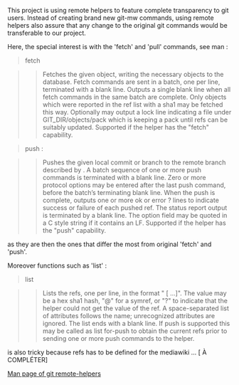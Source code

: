 This project is using remote helpers to feature complete transparency to git users. Instead of creating brand new git-mw commands, using remote helpers also assure that any change to the original git commands would be transferable to our project.

Here, the special interest is with the 'fetch' and 'pull' commands, see man : 

>   fetch <sha1> <name>

> > Fetches the given object, writing the necessary objects to the database. Fetch commands are sent in a batch, one per line, terminated with a blank line. Outputs a single blank line when all fetch commands in the same batch are complete. Only objects which were reported in the ref list with a sha1 may be fetched this way.
Optionally may output a lock <file> line indicating a file under GIT_DIR/objects/pack which is keeping a pack until refs can be suitably updated.
Supported if the helper has the "fetch" capability.

>push :

> > Pushes the given local <src> commit or branch to the remote branch described by <dst>. A batch sequence of one or more push commands is terminated with a blank line.
Zero or more protocol options may be entered after the last push command, before the batch’s terminating blank line.
When the push is complete, outputs one or more ok <dst> or error <dst> <why>? lines to indicate success or failure of each pushed ref. The status report output is terminated by a blank line. The option field <why> may be quoted in a C style string if it contains an LF.
Supported if the helper has the "push" capability.



as they are then the ones that differ the most from original 'fetch' and 'push'. 

Moreover functions such as 'list' :

> list

> > Lists the refs, one per line, in the format "<value> <name> [<attr> …]". The value may be a hex sha1 hash, "@<dest>" for a symref, or "?" to indicate that the helper could not get the value of the ref. A space-separated list of attributes follows the name; unrecognized attributes are ignored. The list ends with a blank line.
    If push is supported this may be called as list for-push to obtain the current refs prior to sending one or more push commands to the helper.
 
is also tricky because refs has to be defined for the mediawiki ... [ À COMPLÉTER]

[Man page of git remote-helpers](http://www.kernel.org/pub/software/scm/git/docs/git-remote-helpers.html)